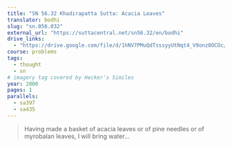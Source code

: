 ```yaml
---
title: "SN 56.32 Khadirapatta Sutta: Acacia Leaves"
translator: bodhi
slug: "sn.056.032"
external_url: "https://suttacentral.net/sn56.32/en/bodhi"
drive_links:
  - "https://drive.google.com/file/d/1hNV7PMuQdTsssyyUtNqt4_V9onz8OCOc/view?usp=drivesdk"
course: problems
tags:
  - thought
  - sn
# imagery tag covered by Hecker's Similes
year: 2000
pages: 1
parallels:
  - sa397
  - sa435
---
```


> Having made a basket of acacia leaves or of pine needles or of myrobalan leaves, I will bring water...
